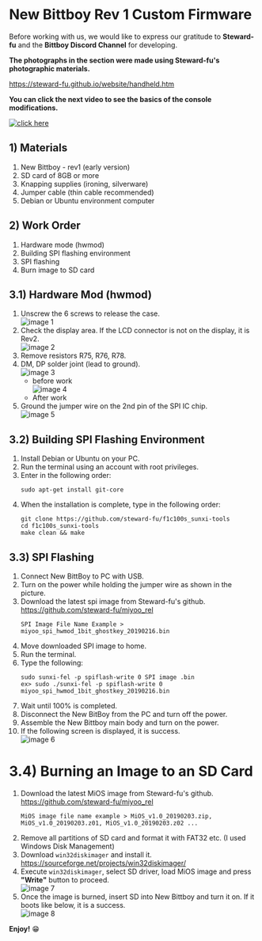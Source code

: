 # New Bittboy Rev 1 Custom Firmware

Before working with us, we would like to express our gratitude to **Steward-fu** and the **Bittboy Discord Channel** for developing.

**The photographs in the section were made using Steward-fu's photographic materials.**

https://steward-fu.github.io/website/handheld.htm

**You can click the next video to see the basics of the console modifications.**

[![click here](https://i.imgur.com/I3S12VG.png)](https://youtu.be/FjQquL3W99U)


## 1) Materials
1. New Bittboy - rev1 (early version)
2. SD card of 8GB or more
3. Knapping supplies (ironing, silverware)
4. Jumper cable (thin cable recommended)
5. Debian or Ubuntu environment computer

## 2) Work Order
1. Hardware mode (hwmod)
2. Building SPI flashing environment
3. SPI flashing
3. Burn image to SD card

## 3.1) Hardware Mod (hwmod)
1. Unscrew the 6 screws to release the case.\
![image 1](https://i.imgur.com/LHmhgJN.png)
2. Check the display area. If the LCD connector is not on the display, it is Rev2.\
![image 2](https://i.imgur.com/KuanR5A.png)
3. Remove resistors R75, R76, R78.
4. DM, DP solder joint (lead to ground).\
![image 3](https://i.imgur.com/B2DWSGW.png)
   - before work\
![image 4](https://i.imgur.com/lieDKbu.png)
   - After work
5. Ground the jumper wire on the 2nd pin of the SPI IC chip.\
![image 5](https://i.imgur.com/F0CPt0b.png)

## 3.2) Building SPI Flashing Environment
1. Install Debian or Ubuntu on your PC.
2. Run the terminal using an account with root privileges.
3. Enter in the following order:
   ```
   sudo apt-get install git-core
   ```
4. When the installation is complete, type in the following order:
   ```
   git clone https://github.com/steward-fu/f1c100s_sunxi-tools
   cd f1c100s_sunxi-tools
   make clean && make
   ```

## 3.3) SPI Flashing
1. Connect New BittBoy to PC with USB.
2. Turn on the power while holding the jumper wire as shown in the picture.
3. Download the latest spi image from Steward-fu's github. https://github.com/steward-fu/miyoo_rel
   ```
   SPI Image File Name Example > miyoo_spi_hwmod_1bit_ghostkey_20190216.bin
   ```
4. Move downloaded SPI image to home.
5. Run the terminal.
6. Type the following:
   ```
   sudo sunxi-fel -p spiflash-write 0 SPI image .bin
   ex> sudo ./sunxi-fel -p spiflash-write 0 miyoo_spi_hwmod_1bit_ghostkey_20190216.bin
   ```
7. Wait until 100% is completed.
8. Disconnect the New BitBoy from the PC and turn off the power.
9. Assemble the New Bittboy main body and turn on the power.
10. If the following screen is displayed, it is success.\
![image 6](https://i.imgur.com/JxTEsDV.png)

# 3.4) Burning an Image to an SD Card
1. Download the latest MiOS image from Steward-fu's github. https://github.com/steward-fu/miyoo_rel
   ```
   MiOS image file name example > MiOS_v1.0_20190203.zip, MiOS_v1.0_20190203.z01, MiOS_v1.0_20190203.z02 ...
   ```
2. Remove all partitions of SD card and format it with FAT32 etc. (I used Windows Disk Management)
3. Download `win32diskimager` and install it.
   https://sourceforge.net/projects/win32diskimager/
4. Execute `win32diskimager`, select SD driver, load MiOS image and press **"Write"** button to proceed.\
![image 7](https://i.imgur.com/ut0wzto.png)
5. Once the image is burned, insert SD into New Bittboy and turn it on. If it boots like below, it is a success.\
![image 8](https://i.imgur.com/l0ZXpH7.png)

**Enjoy!** :grin:
